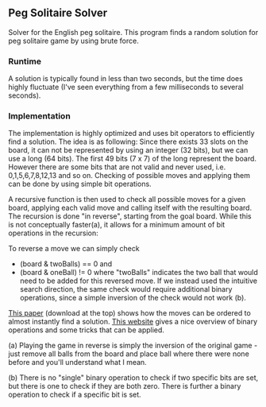 ## Peg Solitaire Solver

Solver for the English peg solitaire.
This program finds a random solution for peg solitaire game by using brute force.

### Runtime
A solution is typically found in less than two seconds, but the time does highly
fluctuate (I've seen everything from a few milliseconds to several seconds).

### Implementation
The implementation is highly optimized and uses bit operators to efficiently find
a solution. The idea is as following: Since there exists 33 slots on the board, it
can not be represented by using an integer (32 bits), but we can use a long (64 bits).
The first 49 bits (7 x 7) of the long represent the board. However there are some bits
that are not valid and never used, i.e. 0,1,5,6,7,8,12,13 and so on. Checking of
possible moves and applying them can be done by using simple bit operations.

A recursive function is then used to check all possible moves for a given board,
applying each valid move and calling itself with the resulting board. The recursion is
done "in reverse", starting from the goal board. While this is not conceptually faster(a),
it allows for a minimum amount of bit operations in the recursion:

To reverse a move we can simply check
- (board & twoBalls) == 0 and
- (board & oneBall) != 0
where "twoBalls" indicates the two ball that would need to be added for this reversed move.
If we instead used the intuitive search direction, the same check would require additional
binary operations, since a simple inversion of the check would not work (b).

[This paper][1] (download at the top) shows how the moves can be ordered to almost instantly find a solution.
[This website][2] gives a nice overview of binary operations and some tricks that
can be applied.

(a) Playing the game in reverse is simply the inversion of the original game - just remove all
balls from the board and place ball where there were none before and you'll understand
what I mean.

(b) There is no "single" binary operation to check if two specific bits are set, but there
is one to check if they are both zero. There is further a binary operation to check if a specific
bit is set.

[1]: http://citeseerx.ist.psu.edu/viewdoc/summary?doi=10.1.1.6.4826
[2]: http://graphics.stanford.edu/~seander/bithacks.html
